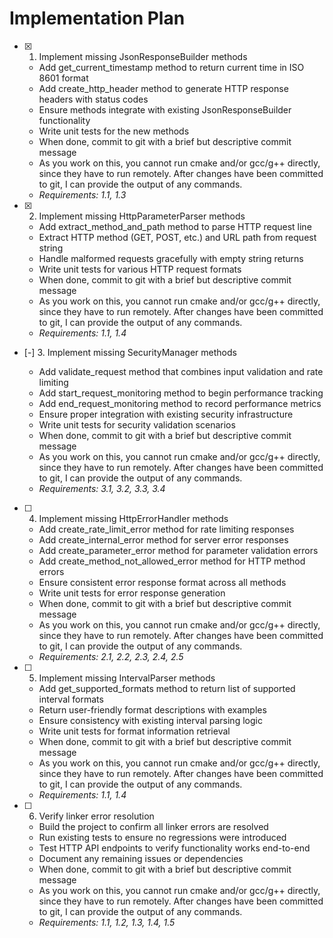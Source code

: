 # Implementation Plan

- [x] 1. Implement missing JsonResponseBuilder methods














  - Add get_current_timestamp method to return current time in ISO 8601 format
  - Add create_http_header method to generate HTTP response headers with status codes
  - Ensure methods integrate with existing JsonResponseBuilder functionality
  - Write unit tests for the new methods
  - When done, commit to git with a brief but descriptive commit message
  - As you work on this, you cannot run cmake and/or gcc/g++ directly, since they have to run remotely. After changes have been committed to git, I can provide the output of any commands.
  - _Requirements: 1.1, 1.3_

- [x] 2. Implement missing HttpParameterParser methods





  - Add extract_method_and_path method to parse HTTP request line
  - Extract HTTP method (GET, POST, etc.) and URL path from request string
  - Handle malformed requests gracefully with empty string returns
  - Write unit tests for various HTTP request formats
  - When done, commit to git with a brief but descriptive commit message
  - As you work on this, you cannot run cmake and/or gcc/g++ directly, since they have to run remotely. After changes have been committed to git, I can provide the output of any commands.
  - _Requirements: 1.1, 1.4_

- [-] 3. Implement missing SecurityManager methods



  - Add validate_request method that combines input validation and rate limiting
  - Add start_request_monitoring method to begin performance tracking
  - Add end_request_monitoring method to record performance metrics
  - Ensure proper integration with existing security infrastructure
  - Write unit tests for security validation scenarios
  - When done, commit to git with a brief but descriptive commit message
  - As you work on this, you cannot run cmake and/or gcc/g++ directly, since they have to run remotely. After changes have been committed to git, I can provide the output of any commands.
  - _Requirements: 3.1, 3.2, 3.3, 3.4_

- [ ] 4. Implement missing HttpErrorHandler methods
  - Add create_rate_limit_error method for rate limiting responses
  - Add create_internal_error method for server error responses
  - Add create_parameter_error method for parameter validation errors
  - Add create_method_not_allowed_error method for HTTP method errors
  - Ensure consistent error response format across all methods
  - Write unit tests for error response generation
  - When done, commit to git with a brief but descriptive commit message
  - As you work on this, you cannot run cmake and/or gcc/g++ directly, since they have to run remotely. After changes have been committed to git, I can provide the output of any commands.
  - _Requirements: 2.1, 2.2, 2.3, 2.4, 2.5_

- [ ] 5. Implement missing IntervalParser methods
  - Add get_supported_formats method to return list of supported interval formats
  - Return user-friendly format descriptions with examples
  - Ensure consistency with existing interval parsing logic
  - Write unit tests for format information retrieval
  - When done, commit to git with a brief but descriptive commit message
  - As you work on this, you cannot run cmake and/or gcc/g++ directly, since they have to run remotely. After changes have been committed to git, I can provide the output of any commands.
  - _Requirements: 1.1, 1.4_

- [ ] 6. Verify linker error resolution
  - Build the project to confirm all linker errors are resolved
  - Run existing tests to ensure no regressions were introduced
  - Test HTTP API endpoints to verify functionality works end-to-end
  - Document any remaining issues or dependencies
  - When done, commit to git with a brief but descriptive commit message
  - As you work on this, you cannot run cmake and/or gcc/g++ directly, since they have to run remotely. After changes have been committed to git, I can provide the output of any commands.
  - _Requirements: 1.1, 1.2, 1.3, 1.4, 1.5_
